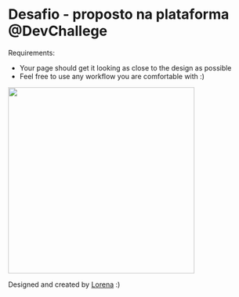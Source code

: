 # Desafio - proposto na plataforma @DevChallege

Requirements:
- Your page should get it looking as close to the design as possible<br>
- Feel free to use any workflow you are comfortable with :)

<img src="https://trello-attachments.s3.amazonaws.com/590fa7f5a8ab015d0cf88052/590fa896d2d25e50583de620/255f1d04baf02f7e818c6e4ec36ddddf/desktop.png" width="380" height="380">


Designed and created by  <a href="https://github.com/Lorenalgm">Lorena</a> :)
